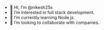 - 👋 Hi, I’m @nikesh25s
- 👀 I’m interested in full stack development.
- 🌱 I’m currently learning Node js.
- 💞️ I’m looking to collaborate with companies.


<!---
nikesh25s/nikesh25s is a ✨ special ✨ repository because its `README.md` (this file) appears on your GitHub profile.
You can click the Preview link to take a look at your changes.
--->
